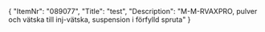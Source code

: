 {
  "ItemNr": "089077",
  "Title": "test",
  "Description": "M-M-RVAXPRO, pulver och vätska till inj-vätska, suspension i förfylld spruta"
}